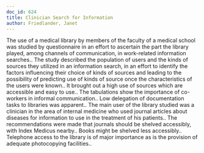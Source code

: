 ```yaml
---
doc_id: 624
title: Clinician Search for Information
author: Friedlander, Janet
---
```


The use of a medical library by members of the faculty of a medical school
was studied by questionnaire in an effort to ascertain the part the library
played, among channels of communication, in work-related information searches..
The study described the population of users and the kinds of sources
they utilized in an information search, in an effort to identify the factors
influencing their choice of kinds of sources and leading to the possibility of
predicting use of kinds of source once the characteristics of the users were
known.. It brought out a high use of sources which are accessible and easy
to use.. The tabulations show the importance of co-workers in informal
communication.. Low delegation of documentation tasks to libraries was
apparent.. The main user of the library studied was a clinician in the area of
internal medicine who used journal articles about diseases for information to
use in the treatment of his patients.. The recommendations were made that
journals should be shelved accessibly, with Index Medicus nearby.. Books
might be shelved less accessibly.. Telephone access to the library is of
major importance as is the provision of adequate photocopying facilities..